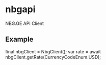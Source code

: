 # nbgapi

NBG.GE API Client

## Example
final nbgClient = NbgClient();
var rate = await nbgClient.getRate(CurrencyCodeEnum.USD);